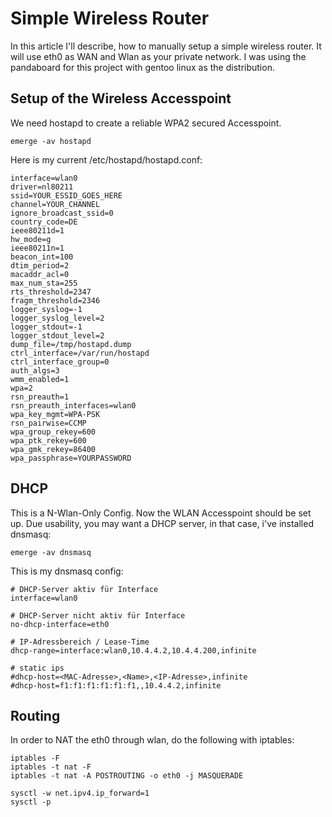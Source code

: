 # Simple Wireless Router
In this article I'll describe, how to manually setup a simple wireless router.
It will use eth0 as WAN and Wlan as your private network. I was using the pandaboard for this project with gentoo linux as the distribution.

## Setup of the Wireless Accesspoint
We need hostapd to create a reliable WPA2 secured Accesspoint.

    emerge -av hostapd

Here is my current /etc/hostapd/hostapd.conf:

    interface=wlan0
    driver=nl80211
    ssid=YOUR_ESSID_GOES_HERE
    channel=YOUR_CHANNEL
    ignore_broadcast_ssid=0
    country_code=DE
    ieee80211d=1
    hw_mode=g
    ieee80211n=1
    beacon_int=100
    dtim_period=2
    macaddr_acl=0
    max_num_sta=255
    rts_threshold=2347
    fragm_threshold=2346
    logger_syslog=-1
    logger_syslog_level=2
    logger_stdout=-1
    logger_stdout_level=2
    dump_file=/tmp/hostapd.dump
    ctrl_interface=/var/run/hostapd
    ctrl_interface_group=0
    auth_algs=3
    wmm_enabled=1
    wpa=2
    rsn_preauth=1
    rsn_preauth_interfaces=wlan0
    wpa_key_mgmt=WPA-PSK
    rsn_pairwise=CCMP
    wpa_group_rekey=600
    wpa_ptk_rekey=600
    wpa_gmk_rekey=86400
    wpa_passphrase=YOURPASSWORD

## DHCP

This is a N-Wlan-Only Config. Now the WLAN Accesspoint should be set up.
Due usability, you may want a DHCP server, in that case, i've installed
dnsmasq:

    emerge -av dnsmasq

This is my dnsmasq config:

    # DHCP-Server aktiv für Interface
    interface=wlan0

    # DHCP-Server nicht aktiv für Interface
    no-dhcp-interface=eth0

    # IP-Adressbereich / Lease-Time
    dhcp-range=interface:wlan0,10.4.4.2,10.4.4.200,infinite

    # static ips
    #dhcp-host=<MAC-Adresse>,<Name>,<IP-Adresse>,infinite
    #dhcp-host=f1:f1:f1:f1:f1:f1,,10.4.4.2,infinite

## Routing

In order to NAT the eth0 through wlan, do the following with iptables:

    iptables -F
    iptables -t nat -F
    iptables -t nat -A POSTROUTING -o eth0 -j MASQUERADE

    sysctl -w net.ipv4.ip_forward=1
    sysctl -p
